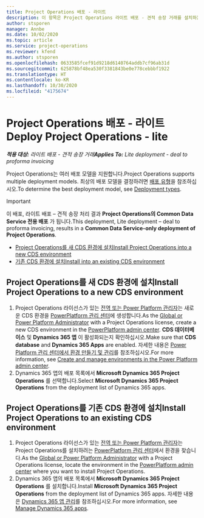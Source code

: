 ```yaml
---
title: Project Operations 배포 - 라이트
description: 이 항목은 Project Operations 라이트 배포 - 견적 송장 거래를 설치하는 방법에 대한 정보를 제공합니다.
author: stsporen
manager: Annbe
ms.date: 10/02/2020
ms.topic: article
ms.service: project-operations
ms.reviewer: kfend
ms.author: stsporen
ms.openlocfilehash: 0633585fcef91d9218d6140764addb7cf96ab31d
ms.sourcegitcommit: 625878bf48ea530f3381843be0e778cebbbf1922
ms.translationtype: HT
ms.contentlocale: ko-KR
ms.lasthandoff: 10/30/2020
ms.locfileid: "4175674"
---
```

# <a name="deploy-project-operations---lite"></a><span data-ttu-id="ce321-103">Project Operations 배포 - 라이트</span><span class="sxs-lookup"><span data-stu-id="ce321-103">Deploy Project Operations - lite</span></span>

<span data-ttu-id="ce321-104">_**적용 대상:** 라이트 배포 - 견적 송장 거래_</span><span class="sxs-lookup"><span data-stu-id="ce321-104">_**Applies To:** Lite deployment - deal to proforma invoicing_</span></span>

<span data-ttu-id="ce321-105">Project Operations는 여러 배포 모델을 지원합니다.</span><span class="sxs-lookup"><span data-stu-id="ce321-105">Project Operations supports multiple deployment models.</span></span> <span data-ttu-id="ce321-106">최상의 배포 모델을 결정하려면 [배포 유형](determine-deployment-type.md)을 참조하십시오.</span><span class="sxs-lookup"><span data-stu-id="ce321-106">To determine the best deployment model, see [Deployment types](determine-deployment-type.md).</span></span>


> [!IMPORTANT]
> <span data-ttu-id="ce321-107">이 배포, 라이트 배포 – 견적 송장 처리 결과 **Project Operations의 Common Data Service 전용 배포** 가 됩니다.</span><span class="sxs-lookup"><span data-stu-id="ce321-107">This deployment, Lite deployment – deal to proforma invoicing, results in a **Common Data Service-only deployment of Project Operations**.</span></span>

- [<span data-ttu-id="ce321-108">Project Operations를 새 CDS 환경에 설치</span><span class="sxs-lookup"><span data-stu-id="ce321-108">Install Project Operations into a new CDS environment</span></span>](#new)
- [<span data-ttu-id="ce321-109">기존 CDS 환경에 설치</span><span class="sxs-lookup"><span data-stu-id="ce321-109">Install into an existing CDS environment</span></span>](#existing)



## <a name="install-project-operations-to-a-new-cds-environment"></a><a name="new"></a><span data-ttu-id="ce321-110">Project Operations를 새 CDS 환경에 설치</span><span class="sxs-lookup"><span data-stu-id="ce321-110">Install Project Operations to a new CDS environment</span></span>

1. <span data-ttu-id="ce321-111">Project Operations 라이선스가 있는 [전역 또는 Power Platform 관리자](https://docs.microsoft.com/power-platform/admin/global-service-administrators-can-administer-without-license)는 새로운 CDS 환경을 [PowerPlatform 관리 센터](https://admin.powerplatform.com)에 생성합니다.</span><span class="sxs-lookup"><span data-stu-id="ce321-111">As the [Global or Power Platform Administrator](https://docs.microsoft.com/power-platform/admin/global-service-administrators-can-administer-without-license) with a Project Operations license, create a new CDS environment in the [PowerPlatform admin center](https://admin.powerplatform.com).</span></span> <span data-ttu-id="ce321-112">**CDS 데이터베이스** 및 **Dynamics 365 앱** 이 활성화되는지 확인하십시오.</span><span class="sxs-lookup"><span data-stu-id="ce321-112">Make sure that **CDS database** and **Dynamics 365 Apps** are enabled.</span></span> <span data-ttu-id="ce321-113">자세한 내용은 [Power Platform 관리 센터에서 환경 만들기 및 관리](https://docs.microsoft.com/power-platform/admin/create-environment#create-an-environment-in-the-power-platform-admin-center)를 참조하십시오.</span><span class="sxs-lookup"><span data-stu-id="ce321-113">For more information, see [Create and manage environments in the Power Platform admin center](https://docs.microsoft.com/power-platform/admin/create-environment#create-an-environment-in-the-power-platform-admin-center).</span></span>
2. <span data-ttu-id="ce321-114">Dynamics 365 앱의 배포 목록에서 **Microsoft Dynamics 365 Project Operations** 를 선택합니다.</span><span class="sxs-lookup"><span data-stu-id="ce321-114">Select **Microsoft Dynamics 365 Project Operations** from the deployment list of Dynamics 365 apps.</span></span>


## <a name="install-project-operations-to-an-existing-cds-environment"></a><a name="existing"></a><span data-ttu-id="ce321-115">Project Operations를 기존 CDS 환경에 설치</span><span class="sxs-lookup"><span data-stu-id="ce321-115">Install Project Operations to an existing CDS environment</span></span>

1. <span data-ttu-id="ce321-116">Project Operations 라이선스가 있는 [전역 또는 Power Platform 관리자](https://docs.microsoft.com/power-platform/admin/global-service-administrators-can-administer-without-license)는 Project Operations를 설치하려는 [PowerPlatform 관리 센터](https://admin.powerplatform.com)에서 환경을 찾습니다.</span><span class="sxs-lookup"><span data-stu-id="ce321-116">As the [Global or Power Platform Administrator](https://docs.microsoft.com/power-platform/admin/global-service-administrators-can-administer-without-license) with a Project Operations license, locate the environment in the [PowerPlatform admin center](https://admin.powerplatform.com) where you want to install Project Operations.</span></span>
2. <span data-ttu-id="ce321-117">Dynamics 365 앱의 배포 목록에서 **Microsoft Dynamics 365 Project Operations** 를 설치합니다.</span><span class="sxs-lookup"><span data-stu-id="ce321-117">Install **Microsoft Dynamics 365 Project Operations** from the deployment list of Dynamics 365 apps.</span></span> <span data-ttu-id="ce321-118">자세한 내용은 [Dynamics 365 앱 관리](https://docs.microsoft.com/power-platform/admin/manage-apps)를 참조하십시오.</span><span class="sxs-lookup"><span data-stu-id="ce321-118">For more information, see [Manage Dynamics 365 apps](https://docs.microsoft.com/power-platform/admin/manage-apps).</span></span>


